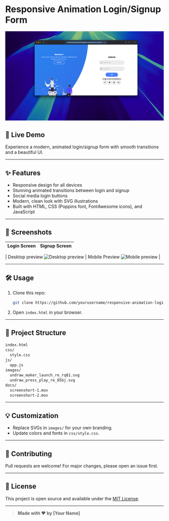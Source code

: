 # Responsive Animation Login/Signup Form

![main preview](docs/Screenshot-main.png)

## 🚀 Live Demo
Experience a modern, animated login/signup form with smooth transitions and a beautiful UI.

---

## ✨ Features
- Responsive design for all devices
- Stunning animated transitions between login and signup
- Social media login buttons
- Modern, clean look with SVG illustrations
- Built with HTML, CSS (Poppins font, FontAwesome icons), and JavaScript

---

## 📸 Screenshots

| Login Screen | Signup Screen |
|--------------|--------------|

| Desktop preview ![Desktop preview](docs/screenshot-1.gif) | Mobile Preview ![Mobile preview](docs/screenshot-2.gif) |

---

## 🛠️ Usage
1. Clone this repo:
   ```bash
   git clone https://github.com/yourusername/responsive-animation-login-signup.git
   ```
2. Open `index.html` in your browser.

---

## 📂 Project Structure
```
index.html
css/
  style.css
js/
  app.js
images/
  undraw_maker_launch_re_rq81.svg
  undraw_press_play_re_85bj.svg
docs/
  screenshort-1.mov
  screenshort-2.mov
```

---

## 💡 Customization
- Replace SVGs in `images/` for your own branding.
- Update colors and fonts in `css/style.css`.

---

## 🤝 Contributing
Pull requests are welcome! For major changes, please open an issue first.

---

## 📄 License
This project is open source and available under the [MIT License](LICENSE).

---

> **Made with ❤️ by [Your Name]**
